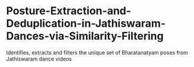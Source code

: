 # Posture-Extraction-and-Deduplication-in-Jathiswaram-Dances-via-Similarity-Filtering
Identifies, extracts and filters the unique set of Bharatanatyam poses from Jathiswaram dance videos

